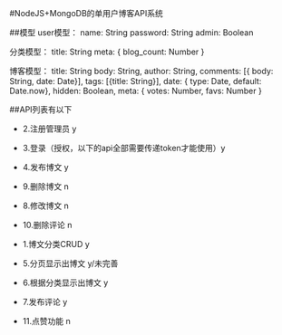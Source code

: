 #NodeJS+MongoDB的单用户博客API系统

##模型
user模型：
name: String
password: String
admin: Boolean

分类模型：
title: String
meta: {
  blog_count: Number
}

博客模型：
title: String
body: String,
author: String,
comments: [{ body: String, date: Date}],
tags: [{title: String}],
date: { type: Date, default: Date.now},
hidden: Boolean,
meta: {
  votes: Number,
  favs: Number
}

##API列表有以下
- 2.注册管理员 y
- 3.登录（授权，以下的api全部需要传递token才能使用）y
- 4.发布博文 y
- 9.删除博文 n
- 8.修改博文 n
- 10.删除评论 n

- 1.博文分类CRUD   y
- 5.分页显示出博文 y/未完善
- 6.根据分类显示出博文 y
- 7.发布评论 y
- 11.点赞功能 n
